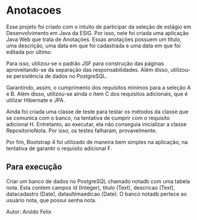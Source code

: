 <h1> Anotacoes </h1>
<p>Esse projeto foi criado com o intuito de participar da seleção de estágio em Desenvolvimento em Java da ESIG. Por isso, nele foi criada uma aplicação Java Web que trata de Anotações. Essas anotações possuem um título, uma descrição, uma data em que foi cadastrada e uma data em que foi editada por último.
<p>Para isso, utilizou-se o padrão JSF para construção das páginas aproveitando-se da separação das responsabilidades. Além disso, utilizou-se persistência de dados no PostgreSQL. 
<p>Garantindo, assim, o cumprimento dos requisitos mínimos para a seleção A e B. Além disso, utilizou-se ainda o item C dos requisitos adicionais, que é utilizar Hibernate e JPA.
<p>Ainda foi criada uma classe de teste para testar os métodos da classe que se comunica com o banco, na tentativa de cumprir com o requisito adicional H. Entretanto, ao executar, ela não conseguia inicializar a classe RepositorioNota. Por isso, os testes falharam, provavelmente.
<p>Por fim, Bootstrap 4 foi utilizado de maneira bem simples na aplicação, na tentativa de garantir o requisito adicional F.
<h2> Para execução </h2>
<p>Criar um banco de dados no PostgreSQL chamado notadb com uma tabela nota. Esta contem campos id (Integer), titulo (Text), descricao (Text), datacadastro (Date), dataultimaedicao (Date). O banco notadb pertece ao usuário nota, que possui senha nota.
<p><p> Autor: Aroldo Felix
